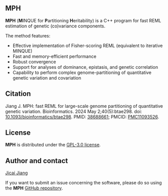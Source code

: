 ## MPH
**MPH** (**M**INQUE for **P**artitioning **H**eritability) is a C++ program for fast REML estimation of genetic (co)variance components.

The method features:  
- Effective implementation of Fisher-scoring REML (equivalent to iterative MINQUE)
- Fast and memory-efficient performance
- Robust convergence
- Support for analyses of dominance, epistasis, and genetic correlation
- Capability to perform complex genome-partitioning of quantitative genetic variation and covariation

## Citation
Jiang J. MPH: fast REML for large-scale genome partitioning of quantitative genetic variation. Bioinformatics. 2024 May 2;40(5):btae298. doi: [10.1093/bioinformatics/btae298](https://doi.org/10.1093/bioinformatics/btae298). PMID: [38688661](https://pubmed.ncbi.nlm.nih.gov/38688661/); PMCID: [PMC11093526](https://www.ncbi.nlm.nih.gov/pmc/articles/PMC11093526/).

## License 
**MPH** is distributed under the [GPL-3.0 license](https://github.com/jiang18/mph/blob/main/LICENSE).

## Author and contact
[Jicai Jiang](https://cals.ncsu.edu/animal-science/people/jicai-jiang)

If you want to submit an issue concerning the software, please do so using the **MPH** [GitHub repository](https://github.com/jiang18/mph/issues).
